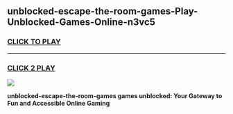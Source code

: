 
## unblocked-escape-the-room-games-Play-Unblocked-Games-Online-n3vc5
<h3>
<a href="https://premium76.site?title=unblocked-escape-the-room-games&ref=25A">CLICK TO PLAY</a></h3>
<hr>

<h3>
<a href="https://premium76.site?title=unblocked-escape-the-room-games&ref=25A">CLICK 2 PLAY</a>
  
</h3>

<a href="https://premium76.site?title=unblocked-escape-the-room-games&ref=25A"><img src="https://clearcache.store/games.png"></a>


**unblocked-escape-the-room-games games unblocked: Your Gateway to Fun and Accessible Online Gaming**
